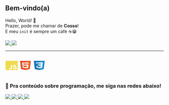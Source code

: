 ## Bem-vindo(a)   

Hello, World! 👋  
Prazer, pode me chamar de **Cosso**!  
E meu `init` é sempre um café ☕😁  

<div>
  <a href="https://github.com/biel-cosso">
<img height="180em" src="https://github-readme-stats.vercel.app/api?username=biel-cosso&show_icons=true&theme=tokyonight&include_all_commits=true&count_private=true&v=2"/>
<img height="180em" src="https://github-readme-stats.vercel.app/api/top-langs/?username=biel-cosso&layout=compact&langs_count=10&cache_seconds=3600&theme=tokyonight&v=2"/>

  </a>
</div>

---

<div style="display: inline_block"><br>
  <img align="center" alt="Js" height="30" width="40" src="https://raw.githubusercontent.com/devicons/devicon/master/icons/javascript/javascript-plain.svg">
  <img align="center" alt="HTML" height="30" width="40" src="https://raw.githubusercontent.com/devicons/devicon/master/icons/html5/html5-original.svg">
  <img align="center" alt="CSS" height="30" width="40" src="https://raw.githubusercontent.com/devicons/devicon/master/icons/css3/css3-original.svg">
</div>

<br>

### 📌 Pra conteúdo sobre programação, me siga nas redes abaixo!

<div> 
  <a href="https://instagram.com/bielcosso" target="_blank">
    <img src="https://img.shields.io/badge/-Instagram-%23E4405F?style=for-the-badge&logo=instagram&logoColor=white">
  </a>

  <a href="https://mail.google.com/mail/?extsrc=mailto&url=mailto:cosso.gabriel@gmail.com" target="_blank" rel="noopener noreferrer">
    <img src="https://img.shields.io/badge/-Gmail-%23333?style=for-the-badge&logo=gmail&logoColor=white">
  </a>

  <a href="https://www.linkedin.com/in/gabriel-cosso/" target="_blank">
    <img src="https://img.shields.io/badge/-LinkedIn-%230077B5?style=for-the-badge&logo=linkedin&logoColor=white">
  </a>

  <a href="https://wa.me/5532998334322" target="_blank">
    <img src="https://img.shields.io/badge/-WhatsApp-%25D366?style=for-the-badge&logo=whatsapp&logoColor=white">
  </a>
</div>
